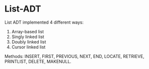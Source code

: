 # List-ADT
List ADT implemented 4 different ways:

1. Array-based list
2. Singly linked list
3. Doubly linked list
4. Cursor linked list

Methods:
INSERT, FIRST, PREVIOUS, NEXT, END, LOCATE, RETRIEVE, PRINTLIST, DELETE, MAKENULL.
